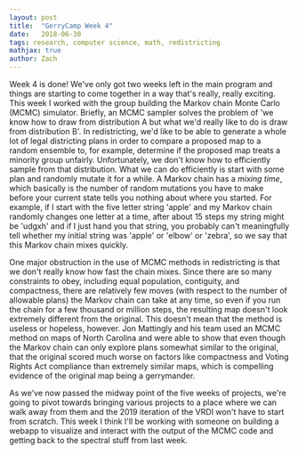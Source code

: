 ```yaml
---
layout: post
title:  "GerryCamp Week 4"
date:   2018-06-30
tags: research, computer science, math, redistricting
mathjax: true
author: Zach
---
```


Week 4 is done! We've only got two weeks left in the main program and things are starting to come together in a way that's really, really exciting.  This week I worked with the group building the Markov chain Monte Carlo (MCMC) simulator. Briefly, an MCMC sampler solves the problem of 'we know how to draw from distribution A but what we'd really like to do is draw from distribution B'.  In redistricting, we'd like to be able to generate a whole lot of legal districting plans in order to compare a proposed map to a random ensemble to, for example, determine if the proposed map treats a minority group unfairly.  Unfortunately, we don't know how to efficiently sample from that distribution.  What we can do efficiently is start with some plan and randomly mutate it for a while.  A Markov chain has a *mixing time*, which basically is the number of random mutations you have to make before your current state tells you nothing about where you started.  For example, if I start with the five letter string 'apple' and my Markov chain randomly changes one letter at a time, after about 15 steps my string might be 'udgxh' and if I just hand you that string, you probably can't meaningfully tell whether my initial string was 'apple'  or 'elbow' or 'zebra', so we say that this Markov chain mixes quickly.  

One major obstruction in the use of MCMC methods in redistricting is that we don't really know how fast the chain mixes.  Since there are so many constraints to obey, including equal population, contiguity, and compactness, there are relatively few moves (with respect to the number of allowable plans) the Markov chain can take at any time, so even if you run the chain for a few thousand or million steps, the resulting map doesn't look extremely different from the original.  This doesn't mean that the method is useless or hopeless, however.  Jon Mattingly and his team used an MCMC method on maps of North Carolina and were able to show that even though the Markov chain can only explore plans somewhat similar to the original, that the original scored much worse on factors like compactness and Voting Rights Act compliance than extremely similar maps, which is compelling evidence of the original map being a gerrymander.

As we've now passed the midway point of the five weeks of projects, we're going to pivot towards bringing various projects to a place where we can walk away from them and the 2019 iteration of the VRDI won't have to start from scratch.  This week I think I'll be working with someone on building a webapp to visualize and interact with the output of the MCMC code and getting back to the spectral stuff from last week.
